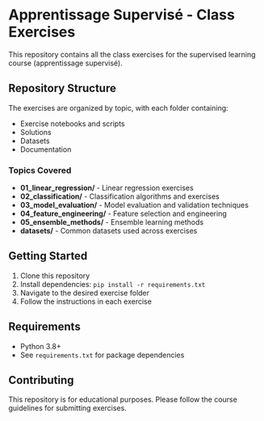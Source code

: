 # Apprentissage Supervisé - Class Exercises

This repository contains all the class exercises for the supervised learning course (apprentissage supervisé).

## Repository Structure

The exercises are organized by topic, with each folder containing:
- Exercise notebooks and scripts
- Solutions 
- Datasets
- Documentation

### Topics Covered

- **01_linear_regression/** - Linear regression exercises
- **02_classification/** - Classification algorithms and exercises  
- **03_model_evaluation/** - Model evaluation and validation techniques
- **04_feature_engineering/** - Feature selection and engineering
- **05_ensemble_methods/** - Ensemble learning methods
- **datasets/** - Common datasets used across exercises

## Getting Started

1. Clone this repository
2. Install dependencies: `pip install -r requirements.txt`
3. Navigate to the desired exercise folder
4. Follow the instructions in each exercise

## Requirements

- Python 3.8+
- See `requirements.txt` for package dependencies

## Contributing

This repository is for educational purposes. Please follow the course guidelines for submitting exercises.